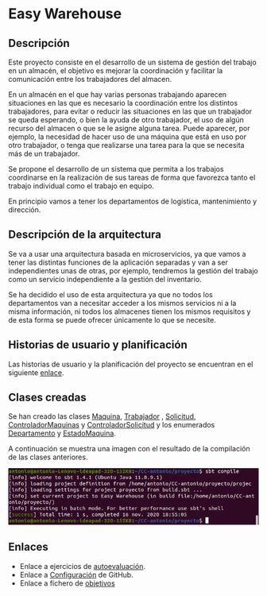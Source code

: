 # Easy Warehouse

## Descripción

Este proyecto consiste en el desarrollo de un sistema de gestión del trabajo en un almacén, el objetivo es mejorar la coordinación y facilitar la comunicación entre los trabajadores del almacen.

En un almacén en el que hay varias personas trabajando aparecen situaciones en las que es necesario la coordinación entre los distintos trabajadores, para evitar o reducir las situaciones en las que un trabajador se queda esperando, o bien la ayuda de otro trabajador, el uso de algún recurso del almacen o que se le asigne alguna tarea. Puede aparecer, por ejemplo, la necesidad de hacer uso de una máquina que está en uso por otro trabajador, o tenga que realizarse una tarea para la que se necesita más de un trabajador.

Se propone el desarrollo de un sistema que permita a los trabajos coordinarse en la realización de sus tareas de forma que favorezca tanto el trabajo individual como el trabajo en equipo.

En principio vamos a tener los departamentos de logística, mantenimiento y dirección.

## Descripción de la arquitectura

Se va a usar una arquitectura basada en microservicios, ya que vamos a tener las distintas funciones de la aplicación separadas y van a ser independientes unas de otras, por ejemplo, tendremos la gestión del trabajo como un servicio independiente a la gestión del inventario.

Se ha decidido el uso de esta arquitectura ya que no todos los departamentos van a necesitar acceder a los mismos servicios ni a la misma información, ni todos los almacenes tienen los mismos requisitos y de esta forma se puede ofrecer únicamente lo que se necesite.

## Historias de usuario y planificación

Las historias de usuario y la planificación del proyecto se encuentran en el siguiente [enlace](https://github.com/antobalbis/CC-20-21-antoniobalbis/blob/main/docs/planificacion.md).

## Clases creadas

Se han creado las clases [Maquina](https://github.com/antobalbis/CC-20-21-antoniobalbis/blob/main/src/Maquina.scala), [Trabajador](https://github.com/antobalbis/CC-20-21-antoniobalbis/blob/main/src/Trabajador.scala) , [Solicitud](https://github.com/antobalbis/CC-20-21-antoniobalbis/blob/main/src/Solicitud.scala), [ControladorMaquinas](https://github.com/antobalbis/CC-20-21-antoniobalbis/blob/main/src/ControladorMaquinas.scala) y [ControladorSolicitud](https://github.com/antobalbis/CC-20-21-antoniobalbis/blob/main/src/ControladorSolicitud.scala) y los enumerados [Departamento](https://github.com/antobalbis/CC-20-21-antoniobalbis/blob/main/src/Departamento.scala) y [EstadoMaquina](https://github.com/antobalbis/CC-20-21-antoniobalbis/blob/main/src/EstadoMaquina.scala).

A continuación se muestra una imagen con el resultado de la compilación de las clases anteriores.

![Imagen 1](https://github.com/antobalbis/CC-20-21-antoniobalbis/blob/main/docs/imagenes/compilacion2.png)

## Enlaces
- Enlace a ejercicios de [autoevaluación](https://github.com/antobalbis/autoevaluacion).
- Enlace a [Configuración](https://github.com/antobalbis/CC-20-21-antoniobalbis/blob/main/docs/configuracion.md) de GitHub.
- Enlace a fichero de [objetivos](https://github.com/antobalbis/CC-20-21/blob/master/objetivos/antobalbis.md)